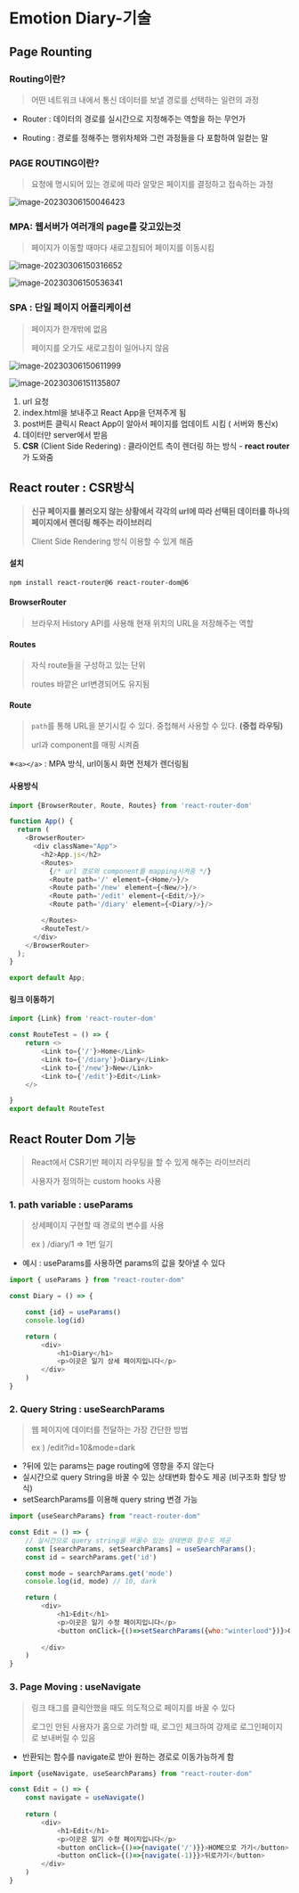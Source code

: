 # Emotion Diary-기술

## Page Rounting

### Routing이란?

> 어떤 네트워크 내에서 통신 데이터를 보낼 경로를 선택하는 일련의 과정

- Router : 데이터의 경로를 실시간으로 지정해주는 역할을 하는 무언가

- Routing : 경로를 정해주는 행위차체와 그런 과정들을 다 포함하여 일컫는 말

### PAGE ROUTING이란?

> 요청에 명시되어 있는 경로에 따라 알맞은 페이지를 결정하고 접속하는 과정

![image-20230306150046423](C:\Users\이예림\AppData\Roaming\Typora\typora-user-images\image-20230306150046423.png)

### MPA: 웹서버가 여러개의 page를 갖고있는것

> 페이지가 이동할 때마다 새로고침되어 페이지를 이동시킴

![image-20230306150316652](C:\Users\이예림\AppData\Roaming\Typora\typora-user-images\image-20230306150316652.png)

![image-20230306150536341](C:\Users\이예림\AppData\Roaming\Typora\typora-user-images\image-20230306150536341.png)

### SPA : 단일 페이지 어플리케이션

> 페이지가 한개밖에 없음
>
> 페이지를 오가도 새로고침이 일어나지 않음

![image-20230306150611999](C:\Users\이예림\AppData\Roaming\Typora\typora-user-images\image-20230306150611999.png)

![image-20230306151135807](C:\Users\이예림\AppData\Roaming\Typora\typora-user-images\image-20230306151135807.png)

1. url 요청
2. index.html을 보내주고 React App을 던져주게 됨
3. post버튼 클릭시 React App이 알아서 페이지를 업데이트 시킴 ( 서버와 통신x)
4. 데이터만 server에서 받음
5. **CSR** (Client Side Redering) : 클라이언트 측이 렌더링 하는 방식 - **react router**가 도와줌



## React router  : CSR방식

> **신규 페이지를 불러오지 않는 상황에서 각각의 url에 따라 선택된 데이터를 하나의 페이지에서 렌더링 해주는 라이브러리**
>
> Client Side Rendering 방식 이용할 수 있게 해줌

#### 설치

```
npm install react-router@6 react-router-dom@6
```



#### BrowserRouter

> 브라우저 History API를 사용해 현재 위치의 URL을 저장해주는 역할

#### Routes

> 자식 route들을 구성하고 있는 단위
>
> routes 바깥은 url변경되어도 유지됨

#### Route

> `path`를 통해 URL을 분기시킬 수 있다. 중첩해서 사용할 수 있다. **(중첩 라우팅)**
>
> url과 component를 매핑 시켜줌



※`<a></a>` : MPA 방식, url이동시 화면 전체가 렌더링됨

#### 사용방식

```js
import {BrowserRouter, Route, Routes} from 'react-router-dom'

function App() {
  return (
    <BrowserRouter>
      <div className="App">
        <h2>App.js</h2>
        <Routes>
          {/* url 경로와 component를 mapping시켜줌 */}
          <Route path='/' element={<Home/>}/>
          <Route path='/new' element={<New/>}/>
          <Route path='/edit' element={<Edit/>}/>
          <Route path='/diary' element={<Diary/>}/>

        </Routes>
        <RouteTest/>
      </div>
    </BrowserRouter>
  );
}

export default App;
```



#### 링크 이동하기

```js
import {Link} from 'react-router-dom'

const RouteTest = () => {
    return <>
        <Link to={'/'}>Home</Link>
        <Link to={'/diary'}>Diary</Link>
        <Link to={'/new'}>New</Link>
        <Link to={'/edit'}>Edit</Link>
    </>

}
export default RouteTest
```



## React Router Dom 기능

> React에서 CSR기반 페이지 라우팅을 할 수 있게 해주는 라이브러리
>
> 사용자가 정의하는 custom hooks 사용

### 1. path variable : useParams

> 상세페이지 구현할 때 경로의 변수를 사용
>
> ex ) /diary/1 => 1번 일기



* 예시 : useParams를 사용하면 params의 값을 찾아낼 수 있다

```js
import { useParams } from "react-router-dom"

const Diary = () => {

    const {id} = useParams()
    console.log(id)

    return (
        <div>
            <h1>Diary</h1>
            <p>이곳은 일기 상세 페이지입니다</p>
        </div>
    )
}
```



### 2. Query String : useSearchParams

> 웹 페이지에 데이터를 전달하는 가장 간단한 방법
>
> ex ) /edit?id=10&mode=dark

* ?뒤에 있는 params는 page routing에 영향을 주지 않는다
* 실시간으로 query String을 바꿀 수 있는 상태변화 함수도 제공 (비구조화 할당 방식)
* setSearchParams를 이용해 query string 변경 가능

```js
import {useSearchParams} from "react-router-dom"

const Edit = () => {
    // 실시간으로 query string을 바꿀수 있는 상태변화 함수도 제공
    const [searchParams, setSearchParams] = useSearchParams();
    const id = searchParams.get('id')

    const mode = searchParams.get('mode')
    console.log(id, mode) // 10, dark

    return (
        <div>
            <h1>Edit</h1>
            <p>이곳은 일기 수정 페이지입니다</p>
            <button onClick={()=>setSearchParams({who:"winterlood"})}>QS 바꾸기</button>
           
        </div>
    )
}

```



### 3. Page Moving : useNavigate

> 링크 태그를 클릭안했을 때도 의도적으로 페이지를 바꿀 수 있다
>
> 로그인 안된 사용자가 홈으로 가려할 때, 로그인 체크하여 강제로 로그인페이지로 보내버릴 수 있음



* 반환되는 함수를 navigate로 받아 원하는 경로로 이동가능하게 함

```js
import {useNavigate, useSearchParams} from "react-router-dom"

const Edit = () => {
    const navigate = useNavigate()
    
    return (
        <div>
            <h1>Edit</h1>
            <p>이곳은 일기 수정 페이지입니다</p>
            <button onClick={()=>{navigate('/')}}>HOME으로 가기</button>
            <button onClick={()=>{navigate(-1)}}>뒤로가기</button>
        </div>
    )
}

```


